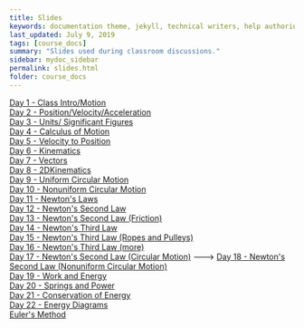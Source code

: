 ```yaml
---
title: Slides
keywords: documentation theme, jekyll, technical writers, help authoring tools, hat replacements
last_updated: July 9, 2019
tags: [course_docs]
summary: "Slides used during classroom discussions."
sidebar: mydoc_sidebar
permalink: slides.html
folder: course_docs
---
```



 [Day 1 - Class Intro/Motion][day1]  
 [Day 2 - Position/Velocity/Acceleration][day2]  
 [Day 3 - Units/ Significant Figures][day3]  
 [Day 4 - Calculus of Motion][day4]  
 [Day 5 - Velocity to Position][day5]  
 [Day 6 - Kinematics][day6]  
 [Day 7 - Vectors][day7]  
 [Day 8 - 2DKinematics][day8]  
 [Day 9 - Uniform Circular Motion][day9]  
 [Day 10 - Nonuniform Circular Motion][day10]  
 [Day 11 - Newton's Laws][day11]    
 [Day 12 - Newton's Second Law][day12]  
 [Day 13 - Newton's Second Law (Friction)][day13]  
 [Day 14 - Newton's Third Law][day14]    
 [Day 15 - Newton's Third Law (Ropes and Pulleys)][day15]     
 [Day 16 - Newton's Third Law (more)][day16]    
 [Day 17 - Newton's Second Law (Circular Motion)][day16]  --->
 [Day 18 - Newton's Second Law (Nonuniform Circular Motion)][day17]  
 [Day 19 - Work and Energy][day19]      
 [Day 20 - Springs and Power][day20]     
 [Day 21 - Conservation of Energy][day21]  
 [Day 22 - Energy Diagrams][day22]  
 [Euler's Method][eulers]
<!-- [Day 23 - Momentum][day23]      --->
<!--[Day 25 - Jeopardy][day25]    --->  
<!-- [Day 26 - Center of Mass, Torque][day26]   --->
<!-- [Day 27 - Rotational Dynamics][day27]      --->
<!-- [Day 28 - Static Equilibrium, Rolling Motion][day28]     ---> 
<!-- [Day 29 - Conservation of Angular Momentum][day29]   --->    
<!--[Day 30 - Gravitation][day30]    --->  
<!--[Day 31 - Gravitational Potential Energy][day31]--->  

[day1]: ../course_docs/slides/D1-IntroToPH121.pdf  
[day2]: ../course_docs/slides/D2-Position_Velocity_Acceleration_MDs.pdf  
[day3]: ../course_docs/slides/Day3-Units-SigFigs.pdf  
[day4]: ../course_docs/slides/D4-Calc_of_Motion.pdf  
[day5]: ../course_docs/slides/D5-Velocity_to_Position.pdf  
[day6]: ../course_docs/slides/D6-Kinematics.pdf  
[day7]: ../course_docs/slides/D7-Vectors.pdf  
[day8]: ../course_docs/slides/D8-2DKinematics.pdf    
[day9]: ../course_docs/slides/D9-Uniform_Circular_Motion.pdf    
[day10]: ../course_docs/slides/D10-Nonuniform_Circular_Motion.pdf    
[day11]: ../course_docs/slides/D11-Newtons_Laws.pdf    
[day12]: ../course_docs/slides/D12-Newtons_Second_Law.pdf  
[day13]: ../course_docs/slides/D13-N2_with_Friction.pdf  
[day14]: ../course_docs/slides/D14-Newtons_Third.pdf  
[day15]: ../course_docs/slides/D15-Newtons_Third_Ropes_Pulleys.pdf  
[day16]: ../course_docs/slides/D16-More_Newtons_Third.pdf  
[day17]: ../course_docs/slides/D17-Newt_2_Circular.pdf  
[day18]: ../course_docs/slides/D18-N2_NonUniform_Circular.pdf  
[day19]: ../course_docs/slides/D19-Work_Energy.pdf  
[day20]: ../course_docs/slides/D20-Spring_Power.pdf  
[day21]: ../course_docs/slides/D21-Cons_of_Energy.pdf  
[day22]: ../course_docs/slides/D22-Energy_Diagrams.pdf  
[day23]: ../course_docs/slides/D23-Momentum.pdf  
[day25]: ../course_docs/slides/D25-Jeopardy.pdf  
[day26]: ../course_docs/slides/D26-Torque-COM.pdf  
[day27]: ../course_docs/slides/D27-Torque_Dynamics.pdf  
[day28]: ../course_docs/slides/D28-Equilibrium-Rolling.pdf  
[day29]: ../course_docs/slides/D29-Ang_Mom.pdf
[eulers]: ../course_docs/slides/EulersMethod.pdf  
<!--[day30]: ../course_docs/slides/D30-Gravity.pdf--->  
<!--[day31]: ../course_docs/slides/D31-Grav_Pot_Energy.pdf--->  



